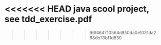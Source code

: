 <<<<<<< HEAD
java scool project, see tdd_exercise.pdf
=======
>>>>>>> 96f464710564d850da0e1031da268db73b11d830
